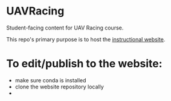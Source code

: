 # UAVRacing
Student-facing content for UAV Racing course.

This repo's primary purpose is to host the [instructional website](https://bwsi-uav.github.io/website/index.html).

# To edit/publish to the website:

+ make sure conda is installed
+ clone the website repository locally
+ 
